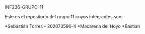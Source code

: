INF236-GRUPO-11

Este es el repositorio del grupo 11 cuyos integrantes son:

*Sebastián Torres - 202073596-4
*Macarena del Hoyo
*Bastian
